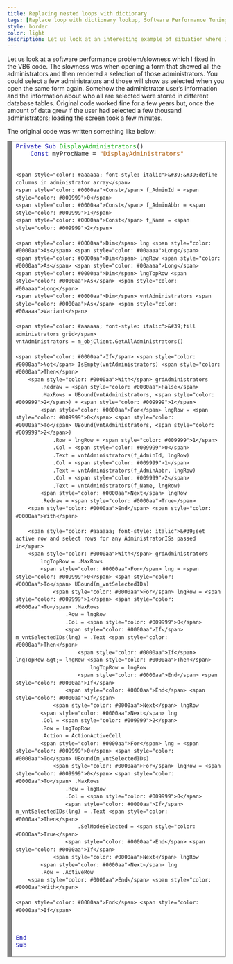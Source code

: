 ```yaml
---
title: Replacing nested loops with dictionary
tags: [Replace loop with dictionary lookup, Software Performance Tuning, Software Performance Optimization, Performance Tuning Techniques, Real world software performance]
style: border 
color: light 
description: Let us look at an interesting example of situation where I could gain some CPU at cost of some RAM.
---
```


Let us look at a software performance problem/slowness which I fixed in the VB6 code.
The slowness was when opening a form that showed all the administrators and then rendered a selection of those administrators. You could select a few administrators and those will show as selected when you open the same form again. 
Somehow the administrator user’s information and the information about who all are selected were stored in different database tables. 
Original code worked fine for a few years but, once the amount of data grew if the user had selected a few thousand administrators; loading the screen took a few minutes. 

The original code was written something like below:

<div style="background: #ffffff; overflow:auto;width:auto;border:solid gray;border-width:.1em .1em .1em .8em;padding:.2em .6em;"><pre style="margin: 0; line-height: 125%"><span style="color: #0000aa">Private</span> <span style="color: #0000aa">Sub</span> <span style="color: #00aa00">DisplayAdministrators</span>()
    <span style="color: #0000aa">Const</span> myProcName = <span style="color: #aa5500">&quot;DisplayAdministrators&quot;</span>
    
    <span style="color: #aaaaaa; font-style: italic">&#39;&#39;define columns in administrator array</span>
    <span style="color: #0000aa">Const</span> f_AdminId = <span style="color: #009999">0</span>
    <span style="color: #0000aa">Const</span> f_AdminAbbr = <span style="color: #009999">1</span>
    <span style="color: #0000aa">Const</span> f_Name = <span style="color: #009999">2</span> 

    <span style="color: #0000aa">Dim</span> lng <span style="color: #0000aa">As</span> <span style="color: #00aaaa">Long</span>
    <span style="color: #0000aa">Dim</span> lngRow <span style="color: #0000aa">As</span> <span style="color: #00aaaa">Long</span>
    <span style="color: #0000aa">Dim</span> lngTopRow <span style="color: #0000aa">As</span> <span style="color: #00aaaa">Long</span>
    <span style="color: #0000aa">Dim</span> vntAdministrators <span style="color: #0000aa">As</span> <span style="color: #00aaaa">Variant</span>

    <span style="color: #aaaaaa; font-style: italic">&#39;fill administrators grid</span>
    vntAdministrators = m_objClient.GetAllAdministrators()
    
    <span style="color: #0000aa">If</span> <span style="color: #0000aa">Not</span> IsEmpty(vntAdministrators) <span style="color: #0000aa">Then</span>
        <span style="color: #0000aa">With</span> grdAdministrators
            .Redraw = <span style="color: #0000aa">False</span>
            .MaxRows = UBound(vntAdministrators, <span style="color: #009999">2</span>) + <span style="color: #009999">1</span>
            <span style="color: #0000aa">For</span> lngRow = <span style="color: #009999">0</span> <span style="color: #0000aa">To</span> UBound(vntAdministrators, <span style="color: #009999">2</span>)
                .Row = lngRow + <span style="color: #009999">1</span>
                .Col = <span style="color: #009999">0</span>
                .Text = vntAdministrators(f_AdminId, lngRow)
                .Col = <span style="color: #009999">1</span>
                .Text = vntAdministrators(f_AdminAbbr, lngRow)
                .Col = <span style="color: #009999">2</span>
                .Text = vntAdministrators(f_Name, lngRow)
            <span style="color: #0000aa">Next</span> lngRow
            .Redraw = <span style="color: #0000aa">True</span>
        <span style="color: #0000aa">End</span> <span style="color: #0000aa">With</span>
        
        <span style="color: #aaaaaa; font-style: italic">&#39;set active row and select rows for any AdministratorISs passed in</span>
        <span style="color: #0000aa">With</span> grdAdministrators
            lngTopRow = .MaxRows
            <span style="color: #0000aa">For</span> lng = <span style="color: #009999">0</span> <span style="color: #0000aa">To</span> UBound(m_vntSelectedIDs)
                <span style="color: #0000aa">For</span> lngRow = <span style="color: #009999">1</span> <span style="color: #0000aa">To</span> .MaxRows
                    .Row = lngRow
                    .Col = <span style="color: #009999">0</span>
                    <span style="color: #0000aa">If</span> m_vntSelectedIDs(lng) = .Text <span style="color: #0000aa">Then</span>
                        <span style="color: #0000aa">If</span> lngTopRow &gt;= lngRow <span style="color: #0000aa">Then</span>
                            lngTopRow = lngRow
                        <span style="color: #0000aa">End</span> <span style="color: #0000aa">If</span>
                    <span style="color: #0000aa">End</span> <span style="color: #0000aa">If</span>
                <span style="color: #0000aa">Next</span> lngRow
            <span style="color: #0000aa">Next</span> lng
            .Col = <span style="color: #009999">2</span>
            .Row = lngTopRow
            .Action = ActionActiveCell
            <span style="color: #0000aa">For</span> lng = <span style="color: #009999">0</span> <span style="color: #0000aa">To</span> UBound(m_vntSelectedIDs)
                <span style="color: #0000aa">For</span> lngRow = <span style="color: #009999">0</span> <span style="color: #0000aa">To</span> .MaxRows
                    .Row = lngRow
                    .Col = <span style="color: #009999">0</span>
                    <span style="color: #0000aa">If</span> m_vntSelectedIDs(lng) = .Text <span style="color: #0000aa">Then</span>
                        .SelModeSelected = <span style="color: #0000aa">True</span>
                    <span style="color: #0000aa">End</span> <span style="color: #0000aa">If</span>
                <span style="color: #0000aa">Next</span> lngRow
            <span style="color: #0000aa">Next</span> lng
            .Row = .ActiveRow
        <span style="color: #0000aa">End</span> <span style="color: #0000aa">With</span>
    
    <span style="color: #0000aa">End</span> <span style="color: #0000aa">If</span>
<span style="color: #0000aa">End</span> <span style="color: #0000aa">Sub</span>
</pre></div>

